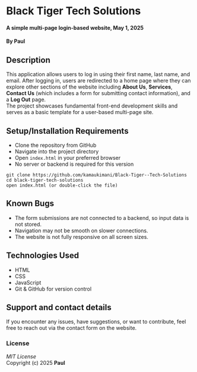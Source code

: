 
# Black Tiger Tech Solutions  
#### A simple multi-page login-based website, May 1, 2025  
#### By **Paul**

## Description  
This application allows users to log in using their first name, last name, and email. After logging in, users are redirected to a home page where they can explore other sections of the website including **About Us**, **Services**, **Contact Us** (which includes a form for submitting contact information), and a **Log Out** page.  
The project showcases fundamental front-end development skills and serves as a basic template for a user-based multi-page site.

## Setup/Installation Requirements  
* Clone the repository from GitHub  
* Navigate into the project directory  
* Open `index.html` in your preferred browser  
* No server or backend is required for this version  

```
git clone https://github.com/kamaukimani/Black-Tiger--Tech-Solutions  
cd black-tiger-tech-solutions  
open index.html (or double-click the file)
```

## Known Bugs  
- The form submissions are not connected to a backend, so input data is not stored.  
- Navigation may not be smooth on slower connections.  
- The website is not fully responsive on all screen sizes.  

## Technologies Used  
- HTML  
- CSS  
- JavaScript  
- Git & GitHub for version control  

## Support and contact details  
If you encounter any issues, have suggestions, or want to contribute, feel free to reach out via the contact form on the website.

### License  
*MIT License*  
Copyright (c) 2025 **Paul**